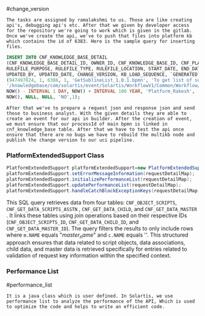#change_version
	
	The tasks are assigned by ramalakshmi to us. Those are like creating api's, debugging api's etc. After that we given by developer access for the repository we're going to work which is given in the gitlab. Once we've create the api, we've to push that files into platform kb which contains the id of 6383. Here is the sample query for inserting files.

```sql
INSERT INTO CNF_KNOWLEDGE_BASE_DETAIL  
(CNF_KNOWLEDGE_BASE_DETAIL_ID, OWNER_ID, CNF_KNOWLEDGE_BASE_ID, CNF_PLATFORM_RELEASE_ID, RULEFILE_NAME,  
RULEFILE_PURPOSE, RULEFILE_TYPE, RULEFILE_LOCATION, START_DATE, END_DATE, RULEFILE_CREATED_BY, ACTIVE, CREATED_BY, CREATED_DATE,   
UPDATED_BY, UPDATED_DATE, CHANGE_VERSION, KB_LOAD_SEQUENCE, `GENERATED`,`MODE_NUMBER`) VALUES  
(947497824, 1, 6386, 1, 'GetSublineList_1.0.1.bpmn', 'To get list of sublines by state', 'bpmn',   
'/knowledgebase/com/solartis/event/Solartis/WorkflowV1/Common/Workflow/GetSublineList_1.0.1.bpmn',  
NOW() - INTERVAL 1 DAY, NOW() + INTERVAL 100 YEAR, 'Platform_Rakesh', 'Y', 'Platform_Rakesh', NOW(), 'Platform_Rakesh',   
NOW(), NULL, NULL, 'NO',1);
```

	After that we've to prepare a request json and response json and send those to business analyst. With the given details they are able to create an event for our api in builder. After the creation of event, we must ensure that our processId of main bpmn is linked in cnf_knowledge_base table. After that we have to test the api once ensure that there are no bugs we have to rebuild the multikb node and publish the change version to our uci pipeline.

### PlatformExtendedSupport Class

```java
PlatformExtendedSupport platformExtendedSupport=new PlatformExtendedSupport();
platformExtendedSupport.setErrorMessageInformation(requestDetailMap);
platformExtendedSupport.initializePerformanceList(requestDetailMap);
platformExtendedSupport.updatePerformanceList(requestDetailMap);
platformExtendedSupport.handleCatchBlockExceptionKeys(requestDetailMap,exception);
```
This SQL query retrieves data from four tables: `CNF_OBJECT_SCRIPTS`, `CNF_GET_DATA_SCRIPTS_ASSTN` , `CNF_GET_DATA_CHILD`, and `CNF_GET_DATA_MASTER` . It links these tables using join operations based on their respective IDs (`CNF_OBJECT_SCRIPTS_ID`, `CNF_GET_DATA_CHILD_ID`, and `CNF_GET_DATA_MASTER_ID`). The query filters the results to only include rows where `m.NAME` equals "${master_name}$" and `c.NAME` equals ''. This structured approach ensures that data related to script objects, data associations, child data, and master data is retrieved specifically for entries related to validation of request key information within the specified context.

### Performance List
#performance_list

	It is a java class which is user defined. In Solartis, we use performance list to analyze the performance of the API, Which is used to optimize the code and helps to write an efficient code.